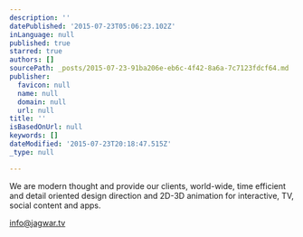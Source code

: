 ```yaml
---
description: ''
datePublished: '2015-07-23T05:06:23.102Z'
inLanguage: null
published: true
starred: true
authors: []
sourcePath: _posts/2015-07-23-91ba206e-eb6c-4f42-8a6a-7c7123fdcf64.md
publisher:
  favicon: null
  name: null
  domain: null
  url: null
title: ''
isBasedOnUrl: null
keywords: []
dateModified: '2015-07-23T20:18:47.515Z'
_type: null

---
```

We are modern thought and provide our clients, world-wide, time efficient and detail oriented design direction and 2D-3D animation for interactive, TV, social content and apps.

info@jagwar.tv